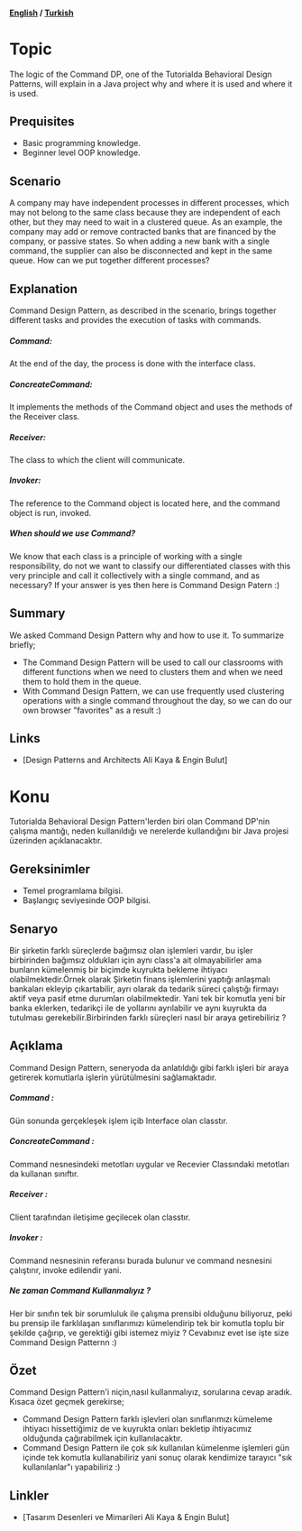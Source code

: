 #### [English](#topic) / [Turkish](#konu)
# Topic

The logic of the Command DP, one of the Tutorialda Behavioral Design Patterns, will explain in a Java project why and where it is used and where it is used.

## Prequisites

* Basic programming knowledge.
* Beginner level OOP knowledge.

## Scenario

A company may have independent processes in different processes, which may not belong to the same class because they are independent of each other, but they may need to wait in a clustered queue. As an example, the company may add or remove contracted banks that are financed by the company, or passive states. So when adding a new bank with a single command, the supplier can also be disconnected and kept in the same queue. How can we put together different processes?

## Explanation

Command Design Pattern, as described in the scenario, brings together different tasks and provides the execution of tasks with commands.

##### Command:
At the end of the day, the process is done with the interface class.
##### ConcreateCommand:
It implements the methods of the Command object and uses the methods of the Receiver class.
##### Receiver:
The class to which the client will communicate.
##### Invoker:
The reference to the Command object is located here, and the command object is run, invoked.

##### When should we use Command?

We know that each class is a principle of working with a single responsibility, do not we want to classify our differentiated classes with this very principle and call it collectively with a single command, and as necessary? If your answer is yes then here is Command Design Patern :)

## Summary

We asked Command Design Pattern why and how to use it.
To summarize briefly;
* The Command Design Pattern will be used to call our classrooms with different functions when we need to clusters them and when we need them to hold them in the queue.
* With Command Design Pattern, we can use frequently used clustering operations with a single command throughout the day, so we can do our own browser "favorites" as a result :)

## Links

* [Design Patterns and Architects Ali Kaya & Engin Bulut]



# Konu

Tutorialda Behavioral Design Pattern'lerden biri olan Command DP'nin çalışma mantığı, neden kullanıldığı ve nerelerde kullandığını bir Java projesi üzerinden açıklanacaktır.

## Gereksinimler

*   Temel programlama bilgisi.
*   Başlangıç seviyesinde OOP bilgisi.

## Senaryo

Bir şirketin farklı süreçlerde bağımsız olan işlemleri vardır, bu işler birbirinden bağımsız oldukları için aynı class'a ait olmayabilirler ama bunların kümelenmiş bir biçimde kuyrukta bekleme ihtiyacı olabilmektedir.Örnek olarak Şirketin finans işlemlerini yaptığı anlaşmalı bankaları ekleyip çıkartabilir, ayrı olarak da tedarik süreci çalıştığı firmayı aktif veya pasif etme durumları olabilmektedir. Yani tek bir komutla yeni bir banka eklerken, tedarikçi ile de yollarını ayrılabilir ve aynı kuyrukta da tutulması gerekebilir.Birbirinden farklı süreçleri nasıl bir araya getirebiliriz ? 

## Açıklama

Command Design Pattern, seneryoda da anlatıldığı gibi farklı işleri bir araya getirerek komutlarla işlerin yürütülmesini sağlamaktadır.

##### Command : 
Gün sonunda gerçekleşek işlem içib Interface olan classtır.
##### ConcreateCommand : 
Command nesnesindeki metotları uygular ve Recevier Classındaki metotları da kullanan sınıftır.
##### Receiver : 
Client tarafından iletişime geçilecek olan classtır.
##### Invoker :
Command nesnesinin referansı burada bulunur ve command nesnesini çalıştırır, invoke edilendir yani.

##### Ne zaman Command Kullanmalıyız ? 

Her bir sınıfın tek bir sorumluluk ile çalışma prensibi olduğunu biliyoruz, peki bu prensip ile farklılaşan sınıflarımızı kümelendirip tek bir komutla toplu bir şekilde çağırıp, ve gerektiği gibi   istemez miyiz ? Cevabınız evet ise işte size Command Design Patternn :)

## Özet

Command Design Pattern'i niçin,nasıl  kullanmalıyız, sorularına cevap aradık.
Kısaca özet geçmek gerekirse; 
*   Command Design Pattern farklı işlevleri olan sınıflarımızı kümeleme ihtiyacı hissettiğimiz de ve kuyrukta onları bekletip ihtiyacımız olduğunda çağırabilmek için kullanılacaktır.
*   Command Design Pattern ile çok sık kullanılan kümelenme işlemleri gün içinde tek komutla kullanabiliriz yani sonuç olarak kendimize tarayıcı "sık kullanılanlar"ı yapabiliriz :)

## Linkler

* [Tasarım Desenleri ve Mimarileri Ali Kaya & Engin Bulut]